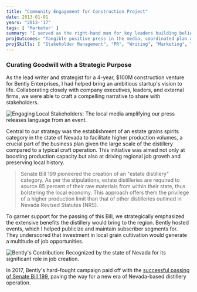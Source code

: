 ```yaml
---
title: "Community Engagement for Construction Project"
date: 2013-01-01
years: "2013-'17"
tags: [ 'Marketer' ]
summary: "I served as the right-hand man for key leaders building belief in their vision."
projOutcomes: "Tangible positive press in the media, coordinated plan at town hall meetings, and a bill passed in the state of NV establishing a new distilled spirits category."
projSkills: [ "Stakeholder Management", "PR", "Writing", "Marketing", "Research" ]
---
```


### Curating Goodwill with a Strategic Purpose

As the lead writer and strategist for a 4-year, $100M construction venture for Bently Enterprises, I had helped bring an ambitious startup's vision to life. Collaborating closely with company executives, leaders, and external firms, we were able to craft a compelling narrative to share with stakeholders.

![Engaging Local Stakeholders: The local media amplifying our press releases language from an event.](/good-historic-vibes-in-action.jpg)

Central to our strategy was the establishment of an estate grains spirits category in the state of Nevada to facilitate higher production volumes, a crucial part of the business plan given the large scale of the distillery compared to a typical craft operation. This initiative was aimed not only at boosting production capacity but also at driving regional job growth and preserving local history.

> Senate Bill 199 pioneered the creation of an "estate distillery" category. As per the stipulations, estate distilleries are required to source 85 percent of their raw materials from within their state, thus bolstering the local economy. This approach offers them the privilege of a higher production limit than that of other distilleries outlined in Nevada Revised Statutes (NRS).

To garner support for the passing of this Bill, we strategically emphasized the extensive benefits the distillery would bring to the region. Bently hosted events, which I helped publicize and maintain subscriber segments for. They underscored that investment in local grain cultivation would generate a multitude of job opportunities.

![Bently's Contribution: Recognized by the state of Nevada for its significant role in job creation.](/nv-dev-awards.jpg)

In 2017, Bently's hard-fought campaign paid off with the [successful passing of Senate Bill 199](https://www.leg.state.nv.us/App/NELIS/REL/79th2017/Bill/5071/Overview), paving the way for a new era of Nevada-based distillery operation.
